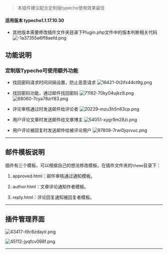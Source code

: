 > 本插件建议配合定制版typecho使用效果最佳

#### 适用版本 typecho1.1.17.10.30

- 其他版本需要修改插件文件夹目录下Plugin.php文件中的版本判断相关代码
![-1a37355e6ff8aefd.png][1]

## 功能说明
### 定制版Typecho可使用额外功能
- 找回密码请求时间间隔设置，防止恶意请求
![16421-0t2ifx44ct9g.png](https://www.xggm.top/usr/uploads/2022/08/1223188977.png)

- 找回密码功能，通过邮件找回密码
![71182-70ky04ujkz9.png](https://www.xggm.top/usr/uploads/2022/07/2992549955.png)
![68060-7cya78zrf83.png](https://www.xggm.top/usr/uploads/2022/08/3226386662.png)

- 评论审核通过时发送邮件给评论者
![20229-mzu3h5n83cp.png](https://www.xggm.top/usr/uploads/2022/07/1090835643.png)

- 用户评论文章时发送邮件给文章博主
![54051-xygr9m28zi.png](https://www.xggm.top/usr/uploads/2022/07/1330187515.png)

- 用户评论被回复时发送邮件给被评论用户
![97808-7rwi0jqvvuc.png](https://www.xggm.top/usr/uploads/2022/07/1054048011.png)


----------


## 邮件模板说明

插件有三个模板，可以根据自己的想法修改模板，在插件文件夹的`theme`目录下：

1. approved.html：邮件审核通过通知模板。

2. author.html：文章评论通知作者模板。

3. reply.html：评论回复通知被回复者模板。


----------


## 插件管理界面

![43417-t9c6zdaylr.png](https://www.xggm.top/usr/uploads/2022/08/3714260072.png)

![45112-jyqfcv098f.png](https://www.xggm.top/usr/uploads/2022/08/2321282562.png)


----------


  [1]: https://www.xggm.top/usr/uploads/2022/07/2779981298.png
